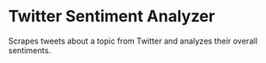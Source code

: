 # Twitter Sentiment Analyzer
 Scrapes tweets about a topic from Twitter and analyzes their overall sentiments.

